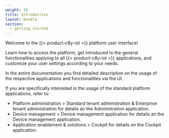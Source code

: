 ```yaml
---
weight: 10
title: Introduction
layout: bundle
section:
  - getting_started
---
```


Welcome to the {{< product-c8y-iot >}} platform user interface!

Learn how to access the platform, get introduced to the general functionalities applying to all {{< product-c8y-iot >}} applications, and customize your user settings according to your needs.

In the entire documentation you find detailed description on the usage of the respective applications and functionalities via the UI.

If you are specifically interested in the usage of the standard platform applications, refer to:

- Platform administration > Standard tenant administration & Enterprise tenant administration for details an the Administration application.
- Device management > Device management application for details an the Device management application.
- Application enablement & solutions > Cockpit for details on the Cockpit application.
